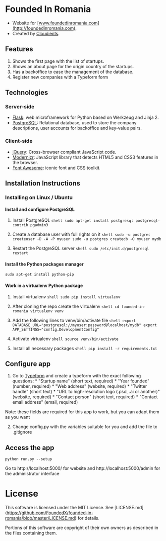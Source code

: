 # Founded In Romania

  * Website for [www.foundedinromania.com](http://foundedinromania.com).
  * Created by [Cloudients](http://www.cloudients.com).

## Features
  1. Shows the first page with the list of startups.
  2. Shows an about page for the origin country of the startups.
  3. Has a backoffice to ease the management of the database.
  4. Register new companies with a Typeform form

## Technologies

### Server-side

  * [Flask](http://flask.pocoo.org/): web microframework for Python based on Werkzeug and Jinja 2.
  * [PostgreSQL](http://www.postgresql.com): Relational database, used to store the company descriptions, user accounts for backoffice and key-value pairs.

### Client-side
  * [jQuery](http://www.jquery.com): Cross-browser compliant JavaScript code.
  * [Modernizr](http://modernizr.com/): JavaScript library that detects HTML5 and CSS3 features in the browser.
  * [Font Awesome](http://fortawesome.github.io/Font-Awesome/): iconic font and CSS toolkit.

## Installation Instructions

### Installing on Linux / Ubuntu

#### Install and configure PostgreSQL
  1. Install PostgreSQL
    ```shell
    sudo apt-get install postgresql postgresql-contrib pgadmin3
    ```

  2. Create a database user with full rights on it
    ```shell
    sudo -u postgres createuser -D -A -P myuser
    sudo -u postgres createdb -O myuser mydb
    ```

  3. Restart the PostgreSQL server
    ```shell
    sudo /etc/init.d/postgresql restart
    ```

#### Install the Python packages manager
  ```shell
  sudo apt-get install python-pip
  ```

#### Work in a virtualenv Python package
  1. Install virtualenv
    ```shell
    sudo pip install virtualenv
    ```

  2. After cloning the repo create the virtualenv
    ```shell
    cd founded-in-romania
    virtualenv venv
    ```

  3. Add the following lines to venv/bin/activate file
    ```shell
    export DATABASE_URL="postgresql://myuser:password@localhost/mydb"
    export APP_SETTINGS="config.DevelopmentConfig"
    ```

  4. Activate virtualenv
    ```shell
    source venv/bin/activate
    ```

  5. Install all necessary packages
    ```shell
    pip install -r requirements.txt
    ```

## Configure app

  1. Go to [Typeform](http://www.typeform.com/) and create a typeform with the exact following questions:
    * "Startup name" (short text, required)
    * "Year founded" (number, required)
    * "Web address" (website, required)
    * "Twitter handle" (short text)
    * "URL to high-resolution logo (.psd, .ai or another)" (website, required)
    * "Contact person" (short text, required)
    * "Contact email address" (email, required)

  Note: these fields are required for this app to work, but you can adapt them as you want

  2. Change config.py with the variables suitable for you and add the file to .gitignore

## Access the app
```shell
python run.py --setup
```
Go to http://localhost:5000/ for website and http://localhost:5000/admin for the administrator interface


License
=======
This software is licensed under the MIT License. See [LICENSE.md] (https://github.com/FoundedX/founded-in-romania/blob/master/LICENSE.md) for details.

Portions of this software are copyright of their own owners as described in the files containing them.
